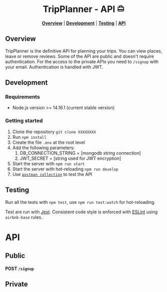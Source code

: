 <h1 align="center">TripPlanner - API <svg xmlns="http://www.w3.org/2000/svg" width="24" height="24" viewBox="0 0 24 24"><path d="M20 6h-3V4c0-1.11-.89-2-2-2H9c-1.11 0-2 .89-2 2v2H4c-1.11 0-2 .89-2 2v11c0 1.11.89 2 2 2h16c1.11 0 2-.89 2-2V8c0-1.11-.89-2-2-2zM9 4h6v2H9V4zm11 15H4v-2h16v2zm0-5H4V8h3v2h2V8h6v2h2V8h3v6z"/></svg></h1>

<p align="center">
<b><a href="#overview">Overview</a></b>
|
<b><a href="#development">Development</a></b>
|
<b><a href="#testing">Testing</a></b>
|
<b><a href="#testing">API</a></b>
</p>

## Overview

TripPlanner is the definitive API for planning your trips.
You can view places, leave or remove reviews. 
Some of the API are public and doesn't require authentication.
For the access to the private APIs you need to `/signup` with your email.
Authentication is handled with JWT.


## Development
### Requirements
* Node.js version >= 14.16.1 (current stable version)

### Getting started

1. Clone the repository `git clone XXXXXXXX`
2. Run `npm install`
3. Create the file `.env` at the root level
4. Add the following parameters:
   1. DB_CONNECTION_STRING = [mongodb string connection]
   2. JWT_SECRET = [string used for JWT encryption]
5. Start the server with `npm run start`
6. Start the server with hot-reloading `npm run develop`
7. Use [`postman collection`](./postman/TripPlanner.postman_collection.json)  to test the API

## Testing

Run all the tests with `npm test`, use `npm run test:watch` for hot-reloading.

Test are run with [Jest](https://jestjs.io).
Consistent code style is enforced with [ESLint](http://eslint.org) using `airbnb-base` rules.

# API

## Public

#### <b>POST</b> `/signup`


## Private